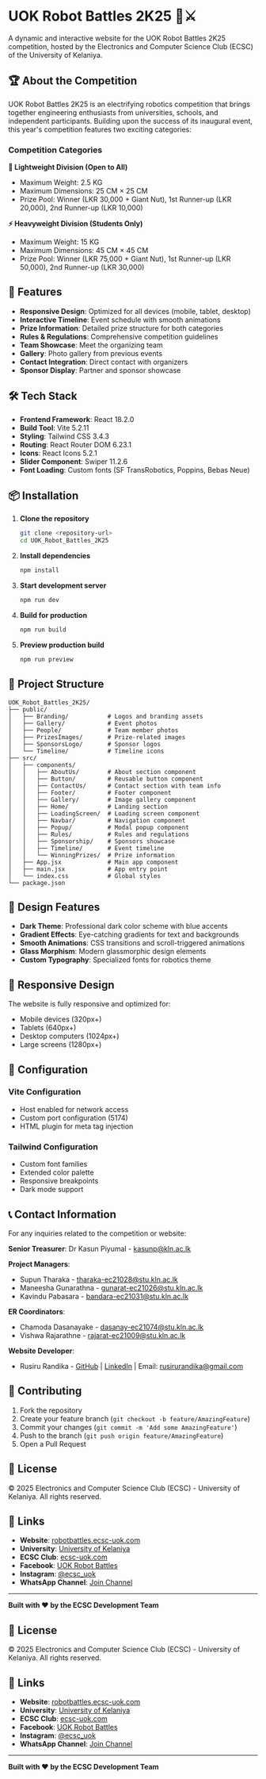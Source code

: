 # UOK Robot Battles 2K25 🤖⚔️

A dynamic and interactive website for the UOK Robot Battles 2K25 competition, hosted by the Electronics and Computer Science Club (ECSC) of the University of Kelaniya.

## 🏆 About the Competition

UOK Robot Battles 2K25 is an electrifying robotics competition that brings together engineering enthusiasts from universities, schools, and independent participants. Building upon the success of its inaugural event, this year's competition features two exciting categories:

### Competition Categories

**🔧 Lightweight Division (Open to All)**

- Maximum Weight: 2.5 KG
- Maximum Dimensions: 25 CM × 25 CM
- Prize Pool: Winner (LKR 30,000 + Giant Nut), 1st Runner-up (LKR 20,000), 2nd Runner-up (LKR 10,000)

**⚡ Heavyweight Division (Students Only)**

- Maximum Weight: 15 KG
- Maximum Dimensions: 45 CM × 45 CM
- Prize Pool: Winner (LKR 75,000 + Giant Nut), 1st Runner-up (LKR 50,000), 2nd Runner-up (LKR 30,000)

## 🚀 Features

- **Responsive Design**: Optimized for all devices (mobile, tablet, desktop)
- **Interactive Timeline**: Event schedule with smooth animations
- **Prize Information**: Detailed prize structure for both categories
- **Rules & Regulations**: Comprehensive competition guidelines
- **Team Showcase**: Meet the organizing team
- **Gallery**: Photo gallery from previous events
- **Contact Integration**: Direct contact with organizers
- **Sponsor Display**: Partner and sponsor showcase

## 🛠️ Tech Stack

- **Frontend Framework**: React 18.2.0
- **Build Tool**: Vite 5.2.11
- **Styling**: Tailwind CSS 3.4.3
- **Routing**: React Router DOM 6.23.1
- **Icons**: React Icons 5.2.1
- **Slider Component**: Swiper 11.2.6
- **Font Loading**: Custom fonts (SF TransRobotics, Poppins, Bebas Neue)

## 📦 Installation

1. **Clone the repository**

   ```bash
   git clone <repository-url>
   cd UOK_Robot_Battles_2K25
   ```

2. **Install dependencies**

   ```bash
   npm install
   ```

3. **Start development server**

   ```bash
   npm run dev
   ```

4. **Build for production**

   ```bash
   npm run build
   ```

5. **Preview production build**
   ```bash
   npm run preview
   ```

## 📁 Project Structure

```
UOK_Robot_Battles_2K25/
├── public/
│   ├── Branding/           # Logos and branding assets
│   ├── Gallery/            # Event photos
│   ├── People/             # Team member photos
│   ├── PrizesImages/       # Prize-related images
│   ├── SponsorsLogo/       # Sponsor logos
│   └── Timeline/           # Timeline icons
├── src/
│   ├── components/
│   │   ├── AboutUs/        # About section component
│   │   ├── Button/         # Reusable button component
│   │   ├── ContactUs/      # Contact section with team info
│   │   ├── Footer/         # Footer component
│   │   ├── Gallery/        # Image gallery component
│   │   ├── Home/           # Landing section
│   │   ├── LoadingScreen/  # Loading screen component
│   │   ├── Navbar/         # Navigation component
│   │   ├── Popup/          # Modal popup component
│   │   ├── Rules/          # Rules and regulations
│   │   ├── Sponsorship/    # Sponsors showcase
│   │   ├── Timeline/       # Event timeline
│   │   └── WinningPrizes/  # Prize information
│   ├── App.jsx             # Main app component
│   ├── main.jsx            # App entry point
│   └── index.css           # Global styles
└── package.json
```

## 🎨 Design Features

- **Dark Theme**: Professional dark color scheme with blue accents
- **Gradient Effects**: Eye-catching gradients for text and backgrounds
- **Smooth Animations**: CSS transitions and scroll-triggered animations
- **Glass Morphism**: Modern glassmorphic design elements
- **Custom Typography**: Specialized fonts for robotics theme

## 📱 Responsive Design

The website is fully responsive and optimized for:

- Mobile devices (320px+)
- Tablets (640px+)
- Desktop computers (1024px+)
- Large screens (1280px+)

## 🔧 Configuration

### Vite Configuration

- Host enabled for network access
- Custom port configuration (5174)
- HTML plugin for meta tag injection

### Tailwind Configuration

- Custom font families
- Extended color palette
- Responsive breakpoints
- Dark mode support

## 📞 Contact Information

For any inquiries related to the competition or website:

**Senior Treasurer**: Dr Kasun Piyumal - kasunp@kln.ac.lk

**Project Managers**:

- Supun Tharaka - tharaka-ec21028@stu.kln.ac.lk
- Maneesha Gunarathna - gunarat-ec21026@stu.kln.ac.lk
- Kavindu Pabasara - bandara-ec21031@stu.kln.ac.lk

**ER Coordinators**:

- Chamoda Dasanayake - dasanay-ec21074@stu.kln.ac.lk
- Vishwa Rajarathne - rajarat-ec21009@stu.kln.ac.lk

**Website Developer**:

- Rusiru Randika - [GitHub](https://github.com/Rusiru-Randika) | [LinkedIn](https://linkedin.com/in/rusiru-randika) | Email: rusirurandika@gmail.com

## 🤝 Contributing

1. Fork the repository
2. Create your feature branch (`git checkout -b feature/AmazingFeature`)
3. Commit your changes (`git commit -m 'Add some AmazingFeature'`)
4. Push to the branch (`git push origin feature/AmazingFeature`)
5. Open a Pull Request

## 📄 License

© 2025 Electronics and Computer Science Club (ECSC) - University of Kelaniya. All rights reserved.

## 🔗 Links

- **Website**: [robotbattles.ecsc-uok.com](https://robotbattles.ecsc-uok.com/)
- **University**: [University of Kelaniya](https://www.kln.ac.lk/)
- **ECSC Club**: [ecsc-uok.com](https://ecsc-uok.com/)
- **Facebook**: [UOK Robot Battles](https://www.facebook.com/UOKRobotBattles)
- **Instagram**: [@ecsc_uok](https://www.instagram.com/ecsc_uok/)
- **WhatsApp Channel**: [Join Channel](https://whatsapp.com/channel/0029Vb82ayPK5cDJwkQkw53u)

---

**Built with ❤️ by the ECSC Development Team**

## 📄 License

© 2025 Electronics and Computer Science Club (ECSC) - University of Kelaniya. All rights reserved.

## 🔗 Links

- **Website**: [robotbattles.ecsc-uok.com](https://robotbattles.ecsc-uok.com/)
- **University**: [University of Kelaniya](https://www.kln.ac.lk/)
- **ECSC Club**: [ecsc-uok.com](https://ecsc-uok.com/)
- **Facebook**: [UOK Robot Battles](https://www.facebook.com/UOKRobotBattles)
- **Instagram**: [@ecsc_uok](https://www.instagram.com/ecsc_uok/)
- **WhatsApp Channel**: [Join Channel](https://whatsapp.com/channel/0029Vb82ayPK5cDJwkQkw53u)

---

**Built with ❤️ by the ECSC Development Team**

